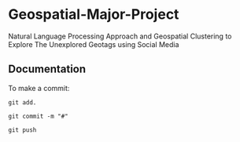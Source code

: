 # Geospatial-Major-Project

Natural Language Processing Approach and Geospatial Clustering to Explore The Unexplored Geotags using Social Media

## Documentation

To make a commit:

    git add.

    git commit -m "#"

    git push
